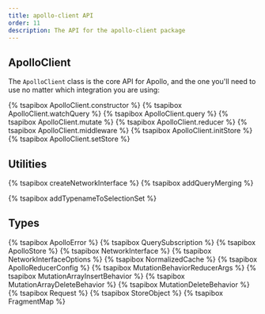 ```yaml
---
title: apollo-client API
order: 11
description: The API for the apollo-client package
---
```


<h2 id="apollo-client">ApolloClient</h2>

The `ApolloClient` class is the core API for Apollo, and the one you'll need to  use no matter which integration you are using:

{% tsapibox ApolloClient.constructor %}
{% tsapibox ApolloClient.watchQuery %}
{% tsapibox ApolloClient.query %}
{% tsapibox ApolloClient.mutate %}
{% tsapibox ApolloClient.reducer %}
{% tsapibox ApolloClient.middleware %}
{% tsapibox ApolloClient.initStore %}
{% tsapibox ApolloClient.setStore %}

<h2 id="utilities">Utilities</h2>

{% tsapibox createNetworkInterface %}
{% tsapibox addQueryMerging %}
<!--  XXX: fix aliasing-->
{% tsapibox addTypenameToSelectionSet %}

<h2 id="types">Types</h2>

{% tsapibox ApolloError %}
{% tsapibox QuerySubscription %}
{% tsapibox ApolloStore %}
{% tsapibox NetworkInterface %}
{% tsapibox NetworkInterfaceOptions %}
{% tsapibox NormalizedCache %}
{% tsapibox ApolloReducerConfig %}
{% tsapibox MutationBehaviorReducerArgs %}
{% tsapibox MutationArrayInsertBehavior %}
{% tsapibox MutationArrayDeleteBehavior %}
{% tsapibox MutationDeleteBehavior %}
{% tsapibox Request %}
{% tsapibox StoreObject %}
{% tsapibox FragmentMap %}
